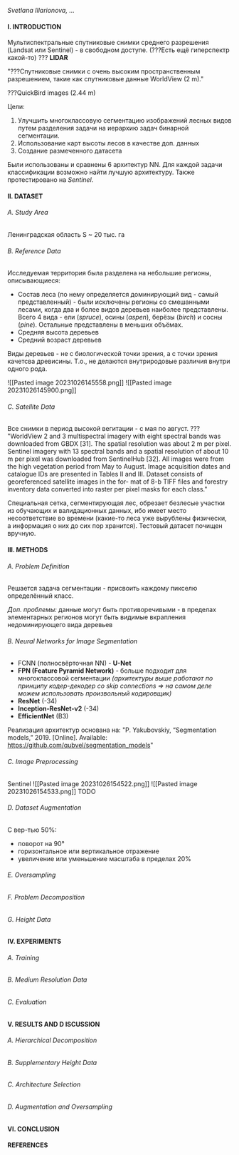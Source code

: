 *Svetlana Illarionova, ...*

#### I. INTRODUCTION
Мультиспектральные спутниковые снимки среднего разрешения (Landsat или Sentinel) - в свободном доступе.
(???Есть ещё гиперспектр какой-то)
??? **LIDAR**

"???Спутниковые снимки с очень высоким пространственным разрешением, такие как
спутниковые данные WorldView (2 m)."

???QuickBird images (2.44 m)

Цели:
1. Улучшить многоклассовую сегментацию изображений лесных видов
путем разделения задачи на иерархию задач бинарной сегментации.
2. Использование карт высоты лесов в качестве доп. данных
3. Создание размеченного датасета

Были использованы и сравнены 6 архитектур NN. Для каждой задачи классификации возможно найти лучшую архитектуру. Также протестировано на *Sentinel*.

#### II. DATASET
###### A. Study Area
Ленинградская область
S ~ 20 тыс. га

###### B. Reference Data
Исследуемая территория была разделена на небольшие регионы, описывающиеся:
* Состав леса (по нему определяется доминирующий вид - самый представленный) - были исключены регионы со смешанными лесами, когда два и более видов деревьев наиболее представлены. Всего 4 вида - ели (*spruce*), осины (*aspen*), берёзы (*birch*) и сосны (*pine*). Остальные представлены в меньших объёмах.
* Средняя высота деревьев
* Средний возраст деревьев

Виды деревьев - не с биологической точки зрения, а с точки зрения качетсва древисины. Т.о., не делаются внутриродовые различия внутри одного рода.

![[Pasted image 20231026145558.png]]
![[Pasted image 20231026145900.png]]

###### C. Satellite Data
Все снимки в период высокой вегитации - с мая по август.
???  "WorldView 2 and 3 multispectral imagery with eight spectral
bands was downloaded from GBDX [31]. The spatial resolution
was about 2 m per pixel. Sentinel imagery with 13 spectral
bands and a spatial resolution of about 10 m per pixel was
downloaded from SentinelHub [32]. All images were from the
high vegetation period from May to August. Image acquisition
dates and catalogue IDs are presented in Tables II and III.
Dataset consists of georeferenced satellite images in the for-
mat of 8-b TIFF files and forestry inventory data converted into
raster per pixel masks for each class."

Специальная сетка, сегментирующая лес, обрезает безлесые участки из обучающих и валидационных данных, ибо имеет место несоответствие во времени (какие-то леса уже вырублены физически, а информация о них до сих пор хранится). Тестовый датасет почищен вручную.

#### III. METHODS
###### A. Problem Definition

Решается задача сегментации - присвоить каждому пикселю определённый класс.

*Доп. проблемы:* данные могут быть противоречивыми - в пределах элементарных регионов могут быть видимые вкрапления недоминирующего вида деревьев
###### B. Neural Networks for Image Segmentation

* FCNN (полносвёрточная NN) - **U-Net**
* **FPN (Feature Pyramid Network)** - больше подходит для многоклассовой сегментации *(архитектуры выше работают по принципу кодер-декодер со skip connections => на самом деле можем использовать произвольный кодировщик)*
* **ResNet** (-34)
* **Inception-ResNet-v2** (-34)
* **EfficientNet** (B3)

Реализация архитектур основана на:
"P. Yakubovskiy, “Segmentation models,” 2019. [Online]. Available: https://github.com/qubvel/segmentation_models"
###### C. Image Preprocessing

Sentinel
![[Pasted image 20231026154522.png]]
![[Pasted image 20231026154533.png]]
TODO

###### D. Dataset Augmentation
С вер-тью 50%:
* поворот на 90°
* горизонтальное или вертикальное отражение
* увеличение или уменьшение масштаба в пределах 20%
###### E. Oversampling
###### F. Problem Decomposition
###### G. Height Data
#### IV. EXPERIMENTS
###### A. Training
###### B. Medium Resolution Data
###### C. Evaluation
#### V. RESULTS AND D ISCUSSION
###### A. Hierarchical Decomposition
###### B. Supplementary Height Data
###### C. Architecture Selection
###### D. Augmentation and Oversampling
#### VI. CONCLUSION
#### REFERENCES
